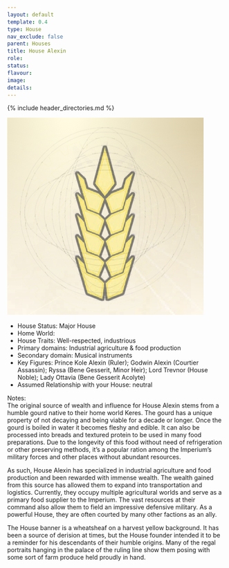 ```yaml
---
layout: default
template: 0.4
type: House
nav_exclude: false
parent: Houses
title: House Alexin
role: 
status: 
flavour: 
image: 
details:
---
```


{% include header_directories.md %}

![](../../imgs/Pasted%20image%2020250607160258.png)

- House Status: Major House  
- Home World:  
- House Traits: Well-respected, industrious  
- Primary domains: Industrial agriculture & food production  
- Secondary domain: Musical instruments  
- Key Figures: Prince Kole Alexin (Ruler); Godwin Alexin (Courtier Assassin); Ryssa (Bene Gesserit, Minor Heir); Lord Trevnor (House Noble); Lady Ottavia (Bene Gesserit Acolyte)  
- Assumed Relationship with your House: neutral  

Notes:  
The original source of wealth and influence for House Alexin stems from a humble gourd native to their home world Keres. The gourd has a unique property of not decaying and being viable for a decade or longer. Once the gourd is boiled in water it becomes fleshy and edible. It can also be processed into breads and textured protein to be used in many food preparations. Due to the longevity of this food without need of refrigeration or other preserving methods, it’s a popular ration among the Imperium’s military forces and other places without abundant resources.  

As such, House Alexin has specialized in industrial agriculture and food production and been rewarded with immense wealth. The wealth gained from this source has allowed them to expand into transportation and logistics. Currently, they occupy multiple agricultural worlds and serve as a primary food supplier to the Imperium. The vast resources at their command also allow them to field an impressive defensive military. As a powerful House, they are often courted by many other factions as an ally.

The House banner is a wheatsheaf on a harvest yellow background. It has been a source of derision at times, but the House founder intended it to be a reminder for his descendants of their humble origins. Many of the regal portraits hanging in the palace of the ruling line show them posing with some sort of farm produce held proudly in hand.